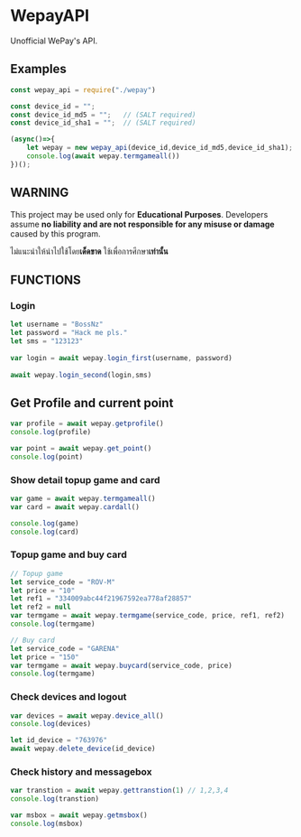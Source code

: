# WepayAPI
Unofficial WePay's API.

## Examples

```js
const wepay_api = require("./wepay")

const device_id = "";
const device_id_md5 = "";   // (SALT required)
const device_id_sha1 = "";  // (SALT required)

(async()=>{
    let wepay = new wepay_api(device_id,device_id_md5,device_id_sha1);
    console.log(await wepay.termgameall())
})();
```

## WARNING
This project may be used only for **Educational Purposes**. Developers assume **no liability and are not responsible for any misuse or damage** caused by this program.

ไม่แนะนำให้นำไปใช้โดย**เด็ดขาด** ใช้เพื่อการศึกษา**เท่านั้น**
## FUNCTIONS

### Login
```js
let username = "BossNz"
let password = "Hack me pls."
let sms = "123123"
    
var login = await wepay.login_first(username, password)
    
await wepay.login_second(login,sms)
```

## Get Profile and current point
```js
var profile = await wepay.getprofile()
console.log(profile)

var point = await wepay.get_point()
console.log(point)
```

### Show detail topup game and card
```js
var game = await wepay.termgameall()
var card = await wepay.cardall() 

console.log(game)
console.log(card)
```

### Topup game and buy card
```js
// Topup game
let service_code = "ROV-M"
let price = "10"
let ref1 = "334009abc44f21967592ea778af28857"
let ref2 = null
var termgame = await wepay.termgame(service_code, price, ref1, ref2)
console.log(termgame)

// Buy card
let service_code = "GARENA"
let price = "150"
var termgame = await wepay.buycard(service_code, price)
console.log(termgame)

```

### Check devices and logout
```js
var devices = await wepay.device_all()
console.log(devices)

let id_device = "763976"
await wepay.delete_device(id_device)
```

### Check history and messagebox
```js
var transtion = await wepay.gettranstion(1) // 1,2,3,4
console.log(transtion)

var msbox = await wepay.getmsbox()
console.log(msbox)

```
